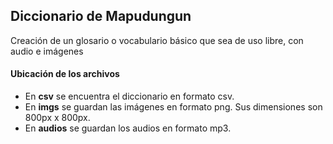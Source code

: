 ## Diccionario de Mapudungun
Creación de un glosario o vocabulario básico que sea de uso libre, con audio e imágenes

#### Ubicación de los archivos

* En **csv** se encuentra el diccionario en formato csv.
* En **imgs** se guardan las imágenes en formato png. Sus dimensiones son 800px x 800px.
* En **audios** se guardan los audios en formato mp3.
